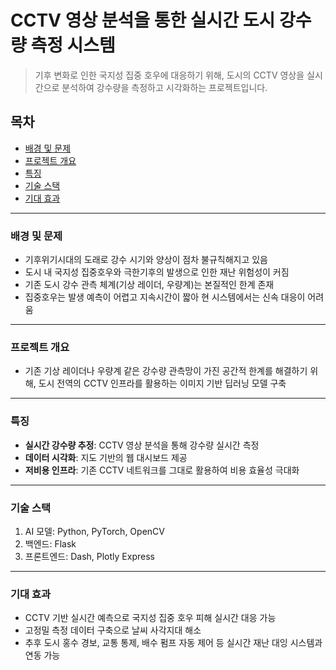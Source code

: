 # CCTV 영상 분석을 통한 실시간 도시 강수량 측정 시스템
> 기후 변화로 인한 국지성 집중 호우에 대응하기 위해, 도시의 CCTV 영상을 실시간으로 분석하여 강수량을 측정하고 시각화하는 프로젝트입니다.

## 목차
- [배경 및 문제](#배경-및-문제)
- [프로젝트 개요](#프로젝트-개요)
- [특징](#특징)
- [기술 스택](#기술-스택)
- [기대 효과](#기대-효과)
---

### 배경 및 문제
- 기후위기시대의 도래로 강수 시기와 양상이 점차 불규칙해지고 있음
- 도시 내 국지성 집중호우와 극한기후의 발생으로 인한 재난 위험성이 커짐 
- 기존 도시 강수 관측 체계(기상 레이더, 우량계)는 본질적인 한계 존재
- 집중호우는 발생 예측이 어렵고 지속시간이 짧아 현 시스템에서는 신속 대응이 어려움
---

### 프로젝트 개요
- 기존 기상 레이더나 우량계 같은 강수량 관측망이 가진 공간적 한계를 해결하기 위해, 도시 전역의 CCTV 인프라를 활용하는 이미지 기반 딥러닝 모델 구축
---

### 특징
- **실시간 강수량 추정**: CCTV 영상 분석을 통해 강수량 실시간 측정
- **데이터 시각화**: 지도 기반의 웹 대시보드 제공
- **저비용 인프라**: 기존 CCTV 네트워크를 그대로 활용하여 비용 효율성 극대화
---

### 기술 스택
1. AI 모델: Python, PyTorch, OpenCV
2. 백엔드: Flask
3. 프론트엔드: Dash, Plotly Express
---

### 기대 효과
- CCTV 기반 실시간 예측으로 국지성 집중 호우 피해 실시간 대응 가능
- 고정밀 측정 데이터 구축으로 날씨 사각지대 해소
- 추후 도시 홍수 경보, 교통 통제, 배수 펌프 자동 제어 등 실시간 재난 대잉 시스템과 연동 가능
